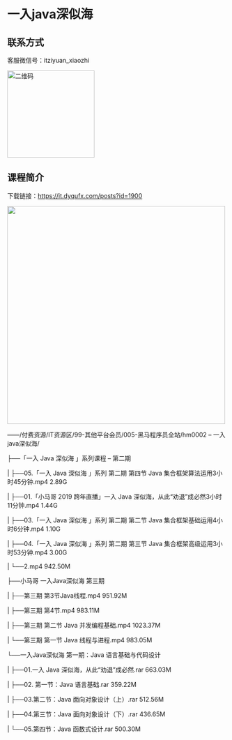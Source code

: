 # 一入java深似海

## 联系方式

客服微信号：itziyuan_xiaozhi

<img src="https://ziyuanyun.oss-cn-guangzhou.aliyuncs.com/common/20240614073449/666b82192834a.jpg" width="200" height="200" alt="二维码">

## 课程简介

下载链接：https://it.dyqufx.com/posts?id=1900

<img src="https://ziyuanyun.oss-cn-guangzhou.aliyuncs.com/yun/20240515183600/6644901013e3c.jpg" width="500" alt="">

  ——/付费资源/IT资源区/99-其他平台会员/005-黑马程序员全站/hm0002 &#8211; 一入java深似海/

 ├──「一入 Java 深似海 」系列课程 &#8211; 第二期

 | ├──05.「一入 Java 深似海 」系列 第二期 第四节 Java 集合框架算法运用3小时45分钟.mp4 2.89G

 | ├──01.「小马哥 2019 跨年直播」一入 Java 深似海，从此“劝退”成必然3小时11分钟.mp4 1.44G

 | ├──03.「一入 Java 深似海 」系列 第二期 第二节 Java 集合框架基础运用4小时6分钟.mp4 1.10G

 | ├──04.「一入 Java 深似海 」系列 第二期 第三节 Java 集合框架高级运用3小时53分钟.mp4 3.00G

 | └──2.mp4 942.50M

 ├──小马哥 一入Java深似海 第三期

 | ├──第三期 第3节Java线程.mp4 951.92M

 | ├──第三期 第4节.mp4 983.11M

 | ├──第三期 第二节 Java 并发编程基础.mp4 1023.37M

 | └──第三期 第一节 Java 线程与进程.mp4 983.05M

 └──一入Java深似海 第一期：Java 语言基础与代码设计

 | ├──01.一入 Java 深似海，从此“劝退”成必然.rar 663.03M

 | ├──02. 第一节：Java 语言基础.rar 359.22M

 | ├──03.第二节：Java 面向对象设计（上）.rar 512.56M

 | ├──04.第三节：Java 面向对象设计（下）.rar 436.65M

 | └──05.第四节：Java 函数式设计.rar 500.30M

  